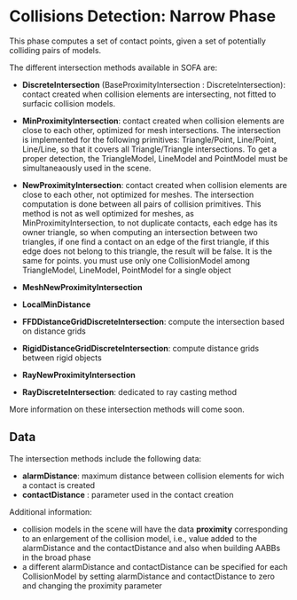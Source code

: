 Collisions Detection: Narrow Phase
==================================

This phase computes a set of contact points, given a set of potentially colliding pairs of models.


The different intersection methods available in SOFA are:

- **DiscreteIntersection** (BaseProximityIntersection : DiscreteIntersection): contact created when collision elements are intersecting, not fitted to surfacic collision models.

- **MinProximityIntersection**: contact created when collision elements are close to each other, optimized for mesh intersections. The intersection is implemented for the following primitives: Triangle/Point, Line/Point, Line/Line, so that it covers all Triangle/Triangle intersections. To get a proper detection, the TriangleModel, LineModel and PointModel must be simultaneaously used in the scene.

- **NewProximityIntersection**: contact created when collision elements are close to each other, not optimized for meshes. The intersection computation is done between all pairs of collision primitives. This method is not as well optimized for meshes, as MinProximityIntersection, to not duplicate contacts, each edge has its owner triangle, so when computing an intersection between two triangles, if one find a contact on an edge of the first triangle, if this edge does not belong to this triangle, the result will be false. It is the same for points.
you must use only one CollisionModel among TriangleModel, LineModel, PointModel for a single object


- **MeshNewProximityIntersection**
- **LocalMinDistance**
- **FFDDistanceGridDiscreteIntersection**: compute the intersection based on distance grids
- **RigidDistanceGridDiscreteIntersection**: compute distance grids between rigid objects
- **RayNewProximityIntersection**
- **RayDiscreteIntersection**: dedicated to ray casting method


More information on these intersection methods will come soon.



Data
----

The intersection methods include the following data:

-   **alarmDistance**: maximum distance between collision elements for wich a contact is created
-   **contactDistance** : parameter used in the contact creation


Additional information:

- collision models in the scene will have the data **proximity** corresponding to an enlargement of the collision model, i.e., value added to the alarmDistance and the contactDistance and also when building AABBs in the broad phase
- a different alarmDistance and contactDistance can be specified for each CollisionModel by setting alarmDistance and contactDistance to zero and changing the proximity parameter